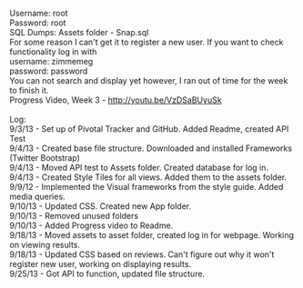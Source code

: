 Username: root<br>
Password: root<br>
SQL Dumps: Assets folder - Snap.sql<br>
For some reason I can't get it to register a new user. If you want to check functionality log in with<br>
username: zimmemeg<br>
password: password<br>
You can not search and display yet however, I ran out of time for the week to finish it.
<br>
Progress Video, Week 3 - http://youtu.be/VzDSaBUyuSk
<br><br>
Log:<br>
9/3/13 -  Set up of Pivotal Tracker and GitHub. Added Readme, created API Test<br>
9/4/13 - Created base file structure. Downloaded and installed Frameworks (Twitter Bootstrap)<br>
9/4/13 - Moved API test to Assets folder. Created database for log in.<br>
9/4/13 - Created Style Tiles for all views. Added them to the assets folder.<br>
9/9/12 - Implemented the Visual frameworks from the style guide. Added media queries.<br>
9/10/13 - Updated CSS. Created new App folder.<br>
9/10/13 - Removed unused folders<br>
9/10/13 - Added Progress video to Readme.<br>
9/18/13 - Moved assets to asset folder, created log in for webpage. Working on viewing results.<br>
9/18/13 - Updated CSS based on reviews. Can't figure out why it won't register new user, working on displaying results.<br>
9/25/13 - Got API to function, updated file structure.<br>